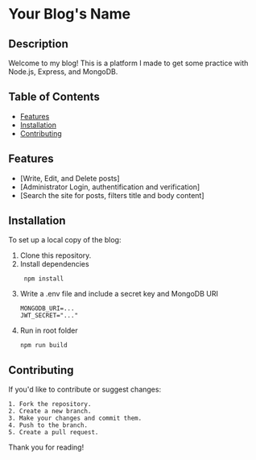 # Your Blog's Name

## Description
Welcome to my blog! This is a platform I made to get some practice with Node.js, Express, and MongoDB.

## Table of Contents
- [Features](#features)
- [Installation](#installation)
- [Contributing](#contributing)

## Features
- [Write, Edit, and Delete posts]
- [Administrator Login, authentification and verification]
- [Search the site for posts, filters title and body content]

## Installation
To set up a local copy of the blog:

1. Clone this repository.
2. Install dependencies
   ```shell
    npm install
4. Write a .env file and include a secret key and MongoDB URI
    ```shell
   MONGODB_URI=...
   JWT_SECRET="..."
5. Run in root folder
    ```shell
    npm run build

## Contributing
   If you'd like to contribute or suggest changes:

    1. Fork the repository.
    2. Create a new branch.
    3. Make your changes and commit them.
    4. Push to the branch.
    5. Create a pull request.


Thank you for reading!

